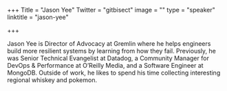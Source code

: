 +++
Title = "Jason Yee"
Twitter = "gitbisect"
image = ""
type = "speaker"
linktitle = "jason-yee"

+++

Jason Yee is Director of Advocacy at Gremlin where he helps engineers build more resilient systems by learning from how they fail. Previously, he was Senior Technical Evangelist at Datadog, a Community Manager for DevOps & Performance at O’Reilly Media, and a Software Engineer at MongoDB. Outside of work, he likes to spend his time collecting interesting regional whiskey and pokemon.